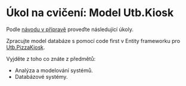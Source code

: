 # Úkol na cvičení: Model Utb.Kiosk

Podle [návodu v přípravě](https://github.com/ekral/FAI/blob/master/AF/Priprava/01_EF_zaklady.md) proveďte následující úkoly.

Zpracujte model databáze s pomocí code first v Entity frameworku pro [Utb.PizzaKiosk](https://github.com/ekral/FAI/tree/master/AF/src/Utb.PizzaKiosk).

Vyjděte z toho co znáte z předmětů:

- Analýza a modelování systémů.
- Databázové systémy.
